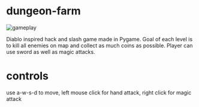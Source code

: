 # dungeon-farm
![gameplay](https://github.com/igornieb/dungeon-farm/assets/66256669/00c63194-9cf9-479f-b85d-bc925197ae5d)

Diablo inspired hack and slash game made in Pygame. Goal of each level is to kill all enemies on map and collect as much coins as possible. Player can use sword as well as magic attacks.

# controls
use a-w-s-d to move, left mouse click for hand attack, right click for magic attack
